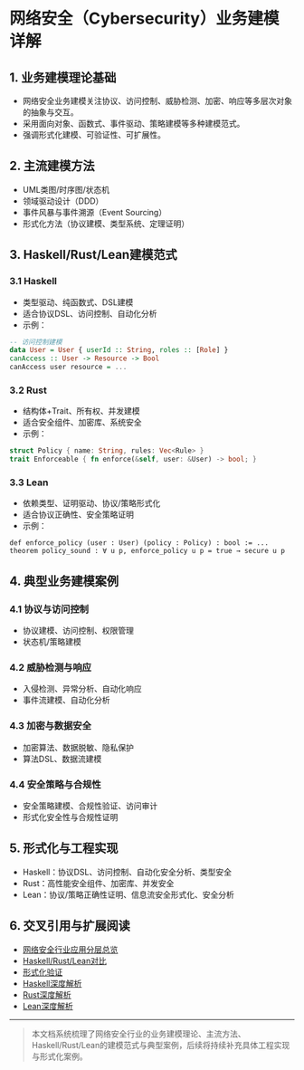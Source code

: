 # 网络安全（Cybersecurity）业务建模详解

## 1. 业务建模理论基础

- 网络安全业务建模关注协议、访问控制、威胁检测、加密、响应等多层次对象的抽象与交互。
- 采用面向对象、函数式、事件驱动、策略建模等多种建模范式。
- 强调形式化建模、可验证性、可扩展性。

## 2. 主流建模方法

- UML类图/时序图/状态机
- 领域驱动设计（DDD）
- 事件风暴与事件溯源（Event Sourcing）
- 形式化方法（协议建模、类型系统、定理证明）

## 3. Haskell/Rust/Lean建模范式

### 3.1 Haskell

- 类型驱动、纯函数式、DSL建模
- 适合协议DSL、访问控制、自动化分析
- 示例：

```haskell
-- 访问控制建模
data User = User { userId :: String, roles :: [Role] }
canAccess :: User -> Resource -> Bool
canAccess user resource = ...
```

### 3.2 Rust

- 结构体+Trait、所有权、并发建模
- 适合安全组件、加密库、系统安全
- 示例：

```rust
struct Policy { name: String, rules: Vec<Rule> }
trait Enforceable { fn enforce(&self, user: &User) -> bool; }
```

### 3.3 Lean

- 依赖类型、证明驱动、协议/策略形式化
- 适合协议正确性、安全策略证明
- 示例：

```lean
def enforce_policy (user : User) (policy : Policy) : bool := ...
theorem policy_sound : ∀ u p, enforce_policy u p = true → secure u p
```

## 4. 典型业务建模案例

### 4.1 协议与访问控制

- 协议建模、访问控制、权限管理
- 状态机/策略建模

### 4.2 威胁检测与响应

- 入侵检测、异常分析、自动化响应
- 事件流建模、自动化分析

### 4.3 加密与数据安全

- 加密算法、数据脱敏、隐私保护
- 算法DSL、数据流建模

### 4.4 安全策略与合规性

- 安全策略建模、合规性验证、访问审计
- 形式化安全性与合规性证明

## 5. 形式化与工程实现

- Haskell：协议DSL、访问控制、自动化安全分析、类型安全
- Rust：高性能安全组件、加密库、并发安全
- Lean：协议/策略正确性证明、信息流安全形式化、安全分析

## 6. 交叉引用与扩展阅读

- [网络安全行业应用分层总览](./001-Cybersecurity-Overview.md)
- [Haskell/Rust/Lean对比](./002-Cybersecurity-Haskell-Rust-Lean.md)
- [形式化验证](../../09-Formal-Methods/001-Formal-Verification.md)
- [Haskell深度解析](../../08-Programming-Languages/003-Haskell-Deep-Dive.md)
- [Rust深度解析](../../08-Programming-Languages/004-Rust-Deep-Dive.md)
- [Lean深度解析](../../08-Programming-Languages/005-Lean-Deep-Dive.md)

---

> 本文档系统梳理了网络安全行业的业务建模理论、主流方法、Haskell/Rust/Lean的建模范式与典型案例，后续将持续补充具体工程实现与形式化案例。
